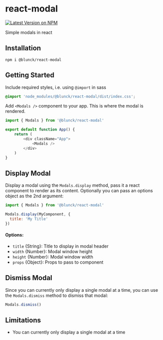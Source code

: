 # react-modal

[![Latest Version on NPM](https://img.shields.io/npm/v/@blunck/react-modal.svg?style=flat-square)](https://www.npmjs.com/package/@blunck/react-modal)

Simple modals in react

## Installation
`npm i @blunck/react-modal`

## Getting Started
Include required styles, i.e. using `@import` in sass
```scss
@import 'node_modules/@blunck/react-modal/dist/index.css';
```

Add `<Modals />` component to your app. This is where the modal is rendered.
```js
import { Modals } from '@blunck/react-modal'

export default function App() {
    return (
        <div className="App">
            <Modals />
        </div>
    )
}
```

## Display Modal
Display a modal using the `Modals.display` method, pass it a react component to render as its content. Optionally you can pass an options object as the 2nd argument:
```js
import { Modals } from '@blunck/react-modal'

Modals.display(MyComponent, {
  title: 'My Title'
})
```
#### Options:
- `title`  {String}: Title to display in modal header
- `width`  {Number}: Modal window height
- `height` {Number}: Modal window width
- `props`  {Object}: Props to pass to component

## Dismiss Modal
Since you can currently only display a single modal at a time, you can use the `Modals.dismiss` method to dismiss that modal:
```js
Modals.dismiss()
```

## Limitations
- You can currently only display a single modal at a time
